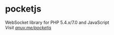 # pocketjs
WebSocket library for PHP 5.4.x/7.0 and JavaScript  
*Visit [anuv.me/pocketjs](http://anuv.me/pocketjs)*
